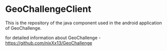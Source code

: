 # GeoChallengeClient

This is the repository of the java component used in the android application of GeoChallenge.

for detailed information about GeoChallenge - https://github.com/nixXx13/GeoChallenge

